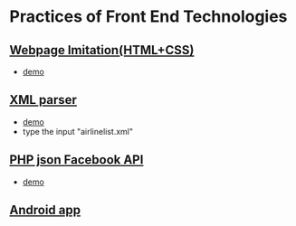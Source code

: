 # Practices of Front End Technologies

## [Webpage Imitation(HTML+CSS)](_1_webpage_imiatation)
- [demo](http://htmlpreview.github.com/?https://github.com/changyujiang/front_end_technologies/blob/master/_1_webpage_imiatation/hw3.html)

## [XML parser](_2_xmlparser_dom)
- [demo](http://www-scf.usc.edu/~jiangc/hw4_007/HW4.html)
- type the input "airlinelist.xml"

## [PHP json Facebook API](_3_php_json_facebookAPI)
- [demo](http://cs-server.usc.edu:12841/search1.php)

## [Android app](_4_)
